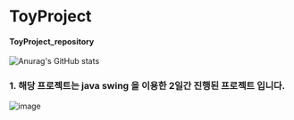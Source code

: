 # ToyProject
#### ToyProject_repository
![Anurag's GitHub stats](https://github-readme-stats.vercel.app/api?username=Hwang-97&show_icons=true&theme=radical)
### 1. 해당  프로젝트는  java swing 을 이용한 2일간 진행된 프로젝트 입니다.
![image](https://user-images.githubusercontent.com/85034286/145671002-960d9f30-f7be-4f44-afe3-9f2e48bdd27b.png)

